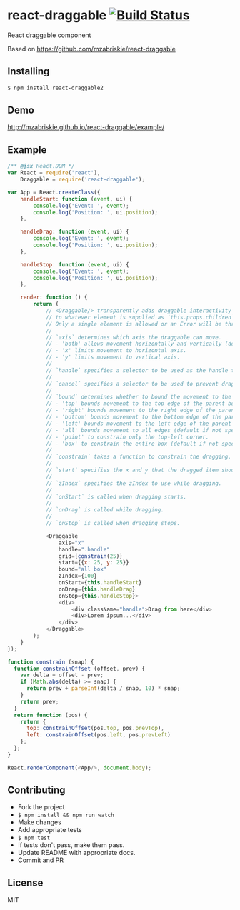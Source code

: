 # react-draggable [![Build Status](https://travis-ci.org/mikepb/react-draggable.svg?branch=master)](https://travis-ci.org/mikepb/react-draggable)

React draggable component

Based on https://github.com/mzabriskie/react-draggable

## Installing

```bash
$ npm install react-draggable2
```

## Demo

http://mzabriskie.github.io/react-draggable/example/

## Example

```js
/** @jsx React.DOM */
var React = require('react'),
	Draggable = require('react-draggable');

var App = React.createClass({
	handleStart: function (event, ui) {
		console.log('Event: ', event);
		console.log('Position: ', ui.position);
	},

	handleDrag: function (event, ui) {
		console.log('Event: ', event);
        console.log('Position: ', ui.position);
	},

	handleStop: function (event, ui) {
		console.log('Event: ', event);
        console.log('Position: ', ui.position);
	},

	render: function () {
		return (
			// <Draggable/> transparently adds draggable interactivity
			// to whatever element is supplied as `this.props.children`.
			// Only a single element is allowed or an Error will be thrown.
			//
			// `axis` determines which axis the draggable can move.
			// - 'both' allows movement horizontally and vertically (default).
			// - 'x' limits movement to horizontal axis.
			// - 'y' limits movement to vertical axis.
			//
			// `handle` specifies a selector to be used as the handle that initiates drag.
			//
			// `cancel` specifies a selector to be used to prevent drag initialization.
			//
			// `bound` determines whether to bound the movement to the parent box.
			// - 'top' bounds movement to the top edge of the parent box.
			// - 'right' bounds movement to the right edge of the parent box.
			// - 'bottom' bounds movement to the bottom edge of the parent box.
			// - 'left' bounds movement to the left edge of the parent box.
		 	// - 'all' bounds movement to all edges (default if not specified).
			// - 'point' to constrain only the top-left corner.
			// - 'box' to constrain the entire box (default if not specified).
			//
			// `constrain` takes a function to constrain the dragging.
			//
			// `start` specifies the x and y that the dragged item should start at
			//
			// `zIndex` specifies the zIndex to use while dragging.
			//
			// `onStart` is called when dragging starts.
			//
			// `onDrag` is called while dragging.
			//
			// `onStop` is called when dragging stops.

			<Draggable
				axis="x"
				handle=".handle"
				grid={constrain(25)}
				start={{x: 25, y: 25}}
				bound="all box"
				zIndex={100}
				onStart={this.handleStart}
				onDrag={this.handleDrag}
				onStop={this.handleStop}>
				<div>
					<div className="handle">Drag from here</div>
					<div>Lorem ipsum...</div>
				</div>
			</Draggable>
		);
	}
});

function constrain (snap) {
  function constrainOffset (offset, prev) {
    var delta = offset - prev;
    if (Math.abs(delta) >= snap) {
      return prev + parseInt(delta / snap, 10) * snap;
    }
    return prev;
  }
  return function (pos) {
    return {
      top: constrainOffset(pos.top, pos.prevTop),
      left: constrainOffset(pos.left, pos.prevLeft)
    };
  };
}

React.renderComponent(<App/>, document.body);
```

## Contributing

- Fork the project
- `$ npm install && npm run watch`
- Make changes
- Add appropriate tests
- `$ npm test`
- If tests don't pass, make them pass.
- Update README with appropriate docs.
- Commit and PR

## License

MIT

